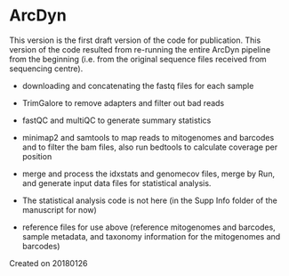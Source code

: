 # ArcDyn

This version is the first draft version of the code for publication. This version of the code resulted from re-running the entire ArcDyn pipeline from the beginning (i.e. from the original sequence files received from sequencing centre).

- downloading and concatenating the fastq files for each sample

- TrimGalore to remove adapters and filter out bad reads

- fastQC and multiQC to generate summary statistics

- minimap2 and samtools to map reads to mitogenomes and barcodes and to filter the bam files, also run bedtools to calculate coverage per position

- merge and process the idxstats and genomecov files, merge by Run, and generate input data files for statistical analysis. 

- The statistical analysis code is not here (in the Supp Info folder of the manuscript for now)

- reference files for use above (reference mitogenomes and barcodes, sample metadata, and taxonomy information for the mitogenomes and barcodes)

Created on 20180126
